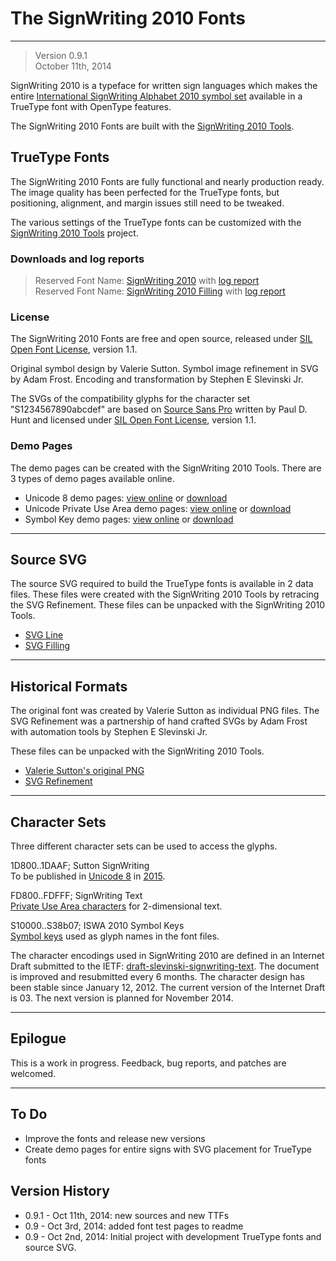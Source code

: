 The SignWriting 2010 Fonts
=====================
- - - 
> Version 0.9.1  
October 11th, 2014

SignWriting 2010 is a typeface for written sign languages
which makes the entire [International SignWriting Alphabet 2010 symbol set][19] available in a TrueType font with OpenType features.

The SignWriting 2010 Fonts are built with the [SignWriting 2010 Tools][30].

TrueType Fonts
-----------------
The SignWriting 2010 Fonts are fully functional and nearly production ready.  The image quality has been perfected for the TrueType fonts, but positioning, alignment, and margin issues still need to be tweaked.

The various settings of the TrueType fonts can be customized with the [SignWriting 2010 Tools][30] project.  

### Downloads and log reports
> Reserved Font Name: [SignWriting 2010][57] with [log report][58]  
Reserved Font Name: [SignWriting 2010 Filling][1] with [log report][2]  

### License
The SignWriting 2010 Fonts are free and open source, released under
[SIL Open Font License][24], version 1.1.

Original symbol design by Valerie Sutton.
Symbol image refinement in SVG by Adam Frost.
Encoding and transformation by Stephen E Slevinski Jr.

The SVGs of the compatibility glyphs for the character set "S1234567890abcdef" are based on [Source Sans Pro][25]
written by Paul D. Hunt and licensed under [SIL Open Font License][24], version 1.1.

### Demo Pages
The demo pages can be created with the SignWriting 2010 Tools.
There are 3 types of demo pages available online.

* Unicode 8 demo pages: [view online][47] or [download][48]
* Unicode Private Use Area demo pages: [view online][49] or [download][50]
* Symbol Key demo pages: [view online][51] or [download][52]

- - - 

Source SVG
---------------
The source SVG required to build the TrueType fonts  is available in 2 data files.  These files were created with the SignWriting 2010 Tools by retracing the SVG Refinement.  These files can be unpacked with the SignWriting 2010 Tools.

* [SVG Line][55]  
* [SVG Filling][56]

- - -

Historical Formats
---------------------
The original font was created by Valerie Sutton as individual PNG files.  The SVG Refinement was a partnership of hand crafted SVGs by Adam Frost with automation tools  by Stephen E Slevinski Jr. 

These files can be unpacked with the SignWriting 2010 Tools.

* [Valerie Sutton's original PNG][53]
* [SVG Refinement][54]

- - -

Character Sets
--------------------
Three different character sets can be used to access the glyphs.

1D800..1DAAF; Sutton SignWriting  
To be published in [Unicode 8][21] in [2015][22].

FD800..FDFFF; SignWriting Text  
[Private Use Area characters][26] for 2-dimensional text.

S10000..S38b07; ISWA 2010 Symbol Keys  
[Symbol keys][19] used as glyph names in the font files.

The character encodings used in SignWriting 2010 are defined in an Internet Draft submitted to the IETF: [draft-slevinski-signwriting-text][26].
The document is improved and resubmitted every 6 months.
The character design has been stable since January 12, 2012.
The current version of the Internet Draft is 03.
The next version is planned for November 2014.

- - -

Epilogue
----------
This is a work in progress. Feedback, bug reports, and patches are welcomed.

- - -

To Do
-------
* Improve the fonts and release new versions
* Create demo pages for entire signs with SVG placement for TrueType fonts

Version History
------------------
* 0.9.1 - Oct 11th, 2014: new sources and new TTFs
* 0.9 - Oct 3rd, 2014: added font test pages to readme
* 0.9 - Oct 2nd, 2014: Initial project with development TrueType fonts and source SVG.

[1]: https://github.com/Slevinski/signwriting_2010_fonts/raw/master/fonts/SignWriting%202010%20Filling.ttf
[2]: https://github.com/Slevinski/signwriting_2010_fonts/raw/master/fonts/SignWriting%202010%20Filling.log
[3]: https://github.com/Slevinski/signwriting_2010_fonts/raw/master/fonts/SignWriting%202010%20Mono%20Filling.ttf
[4]: https://github.com/Slevinski/signwriting_2010_fonts/raw/master/fonts/SignWriting%202010%20Mono%20Filling.log
[5]: https://github.com/Slevinski/signwriting_2010_fonts/raw/master/fonts/SignWriting%202010%20Unified.ttf
[6]: https://github.com/Slevinski/signwriting_2010_fonts/raw/master/fonts/SignWriting%202010%20Unified.log
[7]: https://github.com/Slevinski/signwriting_2010_fonts/raw/master/fonts/SignWriting%202010%20Line.ttf
[8]: https://github.com/Slevinski/signwriting_2010_fonts/raw/master/fonts/SignWriting%202010%20Line.log
[9]: https://github.com/Slevinski/signwriting_2010_fonts/raw/master/fonts/SignWriting%202010%20Mono%20Unified.ttf
[10]: https://github.com/Slevinski/signwriting_2010_fonts/raw/master/fonts/SignWriting%202010%20Mono%20Unified.log
[11]: https://github.com/Slevinski/signwriting_2010_fonts/raw/master/fonts/SignWriting%202010%20Mono%20Line.ttf
[12]: https://github.com/Slevinski/signwriting_2010_fonts/raw/master/fonts/SignWriting%202010%20Mono%20Line.log
[13]: https://github.com/Slevinski/signwriting_2010_fonts/raw/master/source/svg1U.zip
[14]: https://github.com/Slevinski/signwriting_2010_fonts/raw/master/source/svg1L.zip
[15]: https://github.com/Slevinski/signwriting_2010_fonts/raw/master/source/svg1F.zip
[16]: https://github.com/Slevinski/signwriting_2010_fonts/raw/master/source/svb1U.zip
[17]: https://github.com/Slevinski/signwriting_2010_fonts/raw/master/source/svb1L.zip
[18]: https://github.com/Slevinski/signwriting_2010_fonts/raw/master/source/svb1F.zip
[19]: http://signbank.org/iswa
[20]: http://signpuddle.net/iswa
[21]: http://www.unicode.org/alloc/Pipeline.html
[22]: http://unicode-inc.blogspot.com/2014/08/new-publication-schedule-for-unicode.html
[23]: http://tools.ietf.org/html/draft-slevinski-signwriting-text
[24]: http://scripts.sil.org/OFL
[25]: https://www.google.com/fonts/specimen/Source+Sans+Pro
[26]: http://tools.ietf.org/html/draft-slevinski-signwriting-text
[27]: http://signpuddle.net/iswa/swfont_test.html
[28]: http://signpuddle.net/iswa/swfonts.html
[29]: https://github.com/Slevinski/signwriting_2010_fonts
[30]: https://github.com/Slevinski/signwriting_2010_tools
[31]: https://github.com/Slevinski/swap
[32]: https://github.com/Slevinski/swis
[33]: https://signbank.org/swap
[34]: http://swis.wmflabs.org
[35]: http://signbank.org/swis
[36]: http://signpuddle.com
[37]: https://incubator.wikimedia.org/wiki/User:Slevinski
[38]: https://incubator.wikimedia.org/wiki/User:Slevinski/SignWriting/Incubator#SignWriting_Gadget
[39]: https://incubator.wikimedia.org/wiki/Wp/ase
[40]: https://incubator.wikimedia.org/wiki/Category:Incubator:Test_wikis_of_sign_languages
[41]: http://www.adobe.com/devnet/opentype/afdko/topic_feature_file_syntax.html#5.d
[42]: https://raw.githubusercontent.com/Slevinski/signwriting_2010_tools/master/source/signwriting_2010_unicode8.fea
[43]: https://raw.githubusercontent.com/Slevinski/signwriting_2010_tools/master/source/signwriting_2010_unicode_pua.fea
[44]: https://raw.githubusercontent.com/Slevinski/signwriting_2010_tools/master/source/signwriting_2010_symbolkey.fea
[45]: http://fontforge.org/
[46]: http://fontforge.org/python.html
[47]: http://signpuddle.net/iswa/demo/unicode8
[48]: http://signpuddle.net/iswa/demo/unicode8.zip
[49]: http://signpuddle.net/iswa/demo/unicodepua
[50]: http://signpuddle.net/iswa/demo/unicodepua.zip
[51]: http://signpuddle.net/iswa/demo/symbolkey
[52]: http://signpuddle.net/iswa/demo/symbolkey.zip
[53]: https://github.com/Slevinski/signwriting_2010_fonts/raw/master/source/png_sutton.zip
[54]: https://github.com/Slevinski/signwriting_2010_fonts/raw/master/source/svg_refinement.zip
[55]: https://github.com/Slevinski/signwriting_2010_fonts/raw/master/source/svg_line.zip
[56]: https://github.com/Slevinski/signwriting_2010_fonts/raw/master/source/svg_fill.zip
[57]: https://github.com/Slevinski/signwriting_2010_fonts/raw/master/fonts/SignWriting%202010.ttf
[58]: https://github.com/Slevinski/signwriting_2010_fonts/raw/master/fonts/SignWriting%202010.log
